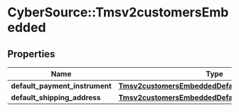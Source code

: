 # CyberSource::Tmsv2customersEmbedded

## Properties
Name | Type | Description | Notes
------------ | ------------- | ------------- | -------------
**default_payment_instrument** | [**Tmsv2customersEmbeddedDefaultPaymentInstrument**](Tmsv2customersEmbeddedDefaultPaymentInstrument.md) |  | [optional] 
**default_shipping_address** | [**Tmsv2customersEmbeddedDefaultShippingAddress**](Tmsv2customersEmbeddedDefaultShippingAddress.md) |  | [optional] 


